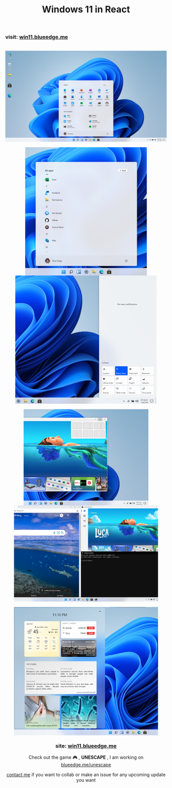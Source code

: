 <h1 align="center">Windows 11 in React</h1>
<br>

### visit: [win11.blueedge.me](https://win11.blueedge.me)

<br>

<img align=top src="./public/img/home.png"/>


<div align="center">
    <br>
    <img align=top src="./public/img/allapps.png" height="400"/>
    <img align=top src="./public/img/sideNav.png" height="400"/>
<div>

<br>

<div align="center">
    <img align=top src="./public/img/snapping.png" height="300"/>
    <img align=top src="./public/img/layout.png" height="300"/>
<div>

<br>

<img align=top src="./public/img/widgets.png" height="400"/>


### site: [win11.blueedge.me](https://win11.blueedge.me)

Check out the game 🎮 , **UNESCAPE** , I am working on [blueedge.me/unescape](https://blueedge.me/unescape)

[contact me](mailto:blueedgetechno@gmail.com) if you want to collab or make an issue for any upcoming update you want 
